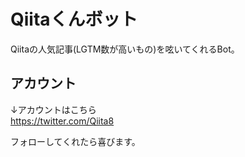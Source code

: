 # Qiitaくんボット
Qiitaの人気記事(LGTM数が高いもの)を呟いてくれるBot。

## アカウント
↓アカウントはこちら  
https://twitter.com/Qiita8

フォローしてくれたら喜びます。